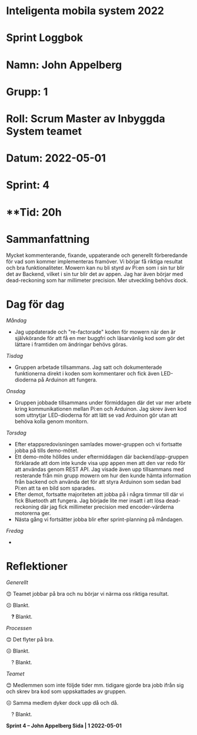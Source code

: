 #
# **Inteligenta mobila system 2022**
#
#
#
# **Sprint Loggbok**
# **Namn:	John Appelberg**
# **Grupp:	1**
# **Roll:	Scrum Master av Inbyggda System teamet**
# **Datum:	2022-05-01**
# **Sprint: 	4**
# **Tid:	20h
#
# **Sammanfattning**
Mycket kommenterande, fixande, uppaterande och generellt förberedande för vad som kommer implementeras framöver. Vi börjar få riktiga resultat och bra funktionaliteter. Mowern kan nu bli styrd av Pi:en som i sin tur blir det av Backend, vilket i sin tur blir det av appen. Jag har även börjar med dead-reckoning som har millimeter precision. Mer utveckling behövs dock.
# **Dag för dag**
*Måndag*

- Jag uppdaterade och "re-factorade" koden för mowern när den är självkörande för att få en mer buggfri och läsarvänlig kod som gör det lättare i framtiden om ändringar behövs göras.

*Tisdag*

- Gruppen arbetade tillsammans. Jag satt och dokumenterade funktionerna direkt i koden som kommentarer och fick även LED-dioderna på Arduinon att fungera.

*Onsdag*

- Gruppen jobbade tillsammans under förmiddagen där det var mer arbete kring kommunikationen mellan Pi:en och Arduinon. Jag skrev även kod som uttnytjar LED-dioderna för att lätt se vad Arduinon gör utan att behöva kolla genom monitorn.

*Torsdag*

- Efter etappsredovisningen samlades mower-gruppen och vi fortsatte jobba på tills demo-mötet.
- Ett demo-möte hölldes under eftermiddagen där backend/app-gruppen förklarade att dom inte kunde visa upp appen men att den var redo för att användas genom REST API. Jag visade även upp tillsammans med resterande från min grupp mowern om hur den kunde hämta information från backend och använda det för att styra Arduinon som sedan bad Pi:en att ta en bild som sparades.
- Efter demot, fortsatte majoriteten att jobba på i några timmar till där vi fick Bluetooth att fungera. Jag började lite mer insatt i att lösa dead-reckoning där jag fick millimeter precision med encoder-värderna motorerna ger.
- Nästa gång vi fortsätter jobba blir efter sprint-planning på måndagen.

*Fredag*

- 

# **Reflektioner** 
*Generellt*

😊	Teamet jobbar på bra och nu börjar vi närma oss riktiga resultat.

☹	Blankt.

`  `**?**  	Blankt.
 
*Processen*

😊	Det flyter på bra.

☹	Blankt.

`  `?	Blankt.

*Teamet*

😊	Medlemmen som inte följde tider mm. tidigare gjorde bra jobb ifrån sig och skrev bra kod som uppskattades av gruppen.

☹	Samma medlem dyker dock upp då och då.

`  `?	Blankt.

**Sprint 4 – John Appelberg	Sida | 1	2022-05-01**

